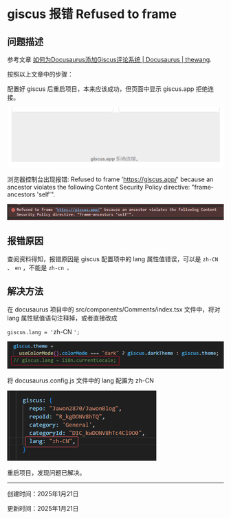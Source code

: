 # giscus 报错 Refused to frame

## 问题描述

参考文章 [如何为Docusaurus添加Giscus评论系统 | Docusaurus | thewang](https://thewang.net/en/blog/how-to-add-giscus-comment-system-to-docusaurus/).

按照以上文章中的步骤：

配置好 giscus 后重启项目，本来应该成功，但页面中显示 giscus.app 拒绝连接。

![1737108839131](image\giscus报错Refusedtoframe\1737108839131.png)

浏览器控制台出现报错:
Refused to frame 'https://giscus.app/' because an ancestor violates the following Content Security Policy directive: "frame-ancestors 'self'".

![1737108956168](image/giscus报错Refusedtoframe/1737108956168.png)

## 报错原因

查阅资料得知，报错原因是 giscus 配置项中的 lang 属性值错误，可以是 `zh-CN` 、 `en` ，不能是 `zh-cn 。`

## 解决方法

在 docusaurus 项目中的 src/components/Comments/index.tsx 文件中，将对 lang 属性赋值语句注释掉，或者直接改成

`giscus.lang = '`zh-CN `';`

![1737109930024](image/giscus报错Refusedtoframe/1737109930024.png)

将 docusaurus.config.js 文件中的 lang 配置为 zh-CN

![1737109617871](image/giscus报错Refusedtoframe/1737109617871.png)

重启项目，发现问题已解决。

---

创建时间：2025年1月21日

更新时间：2025年1月21日
